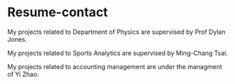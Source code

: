 # Resume-contact

My projects related to Department of Physics are supervised by Prof Dylan Jones.

My projects related to Sports Analytics are supervised by Ming-Chang Tsai.

My projects related to accounting management are under the managment of Yi Zhao.
